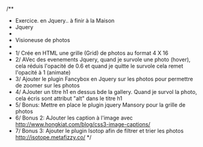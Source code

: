 /**
  * Exercice. en Jquery.. à finir à la Maison
  * Jquery
  *
  * Visioneuse de photos
  *
  * 1/ Crée en HTML une grille (Grid) de photos au format 4 X 16
  * 2/ AVec des evenements Jquery, quand je survole une photo (hover), cela réduis l'opacité de 0.6 et quand je quitte le survole cela remet l'opacité à 1  (animate)
  * 3/ Ajouter le plugin Fancybox en Jquery sur les photos pour permettre de zoomer sur les photos
  * 4/ AJouter un titre h1 en dessus bde la gallery.
      Quand je survol la photo, cela écris sont attribut "alt" dans le titre h1
  * 5/ Bonus: Mettre en place le plugin jquery Mansory pour la grille de photos
  * 6/ Bonus 2: AJouter les caption à l'image avec http://www.hongkiat.com/blog/css3-image-captions/
  * 7/ Bonus 3: Ajouter le plugin Isotop afin de filtrer et trier les photos http://isotope.metafizzy.co/
  */
